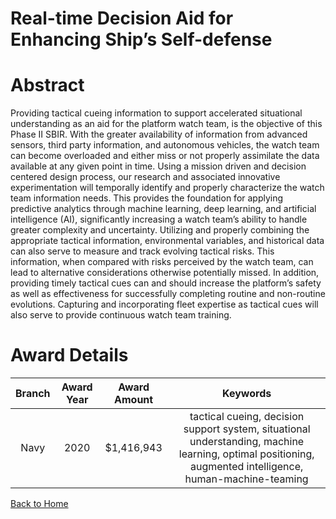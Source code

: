 
Real-time Decision Aid for Enhancing Ship’s Self-defense
========================================================

# Abstract


Providing tactical cueing information to support accelerated situational understanding as an aid for the platform watch team, is the objective of this Phase II SBIR. With the greater availability of information from advanced sensors, third party information, and autonomous vehicles, the watch team can become overloaded and either miss or not properly assimilate the data available at any given point in time. Using a mission driven and decision centered design process, our research and associated innovative experimentation will temporally identify and properly characterize the watch team information needs. This provides the foundation for applying predictive analytics through machine learning, deep learning, and artificial intelligence (AI), significantly increasing a watch team’s ability to handle greater complexity and uncertainty. Utilizing and properly combining the appropriate tactical information, environmental variables, and historical data can also serve to measure and track evolving tactical risks. This information, when compared with risks perceived by the watch team, can lead to alternative considerations otherwise potentially missed. In addition, providing timely tactical cues can and should increase the platform’s safety as well as effectiveness for successfully completing routine and non-routine evolutions. Capturing and incorporating fleet expertise as tactical cues will also serve to provide continuous watch team training.  

# Award Details

|Branch|Award Year|Award Amount|Keywords|
| :---: | :---: | :---: | :---: |
|Navy|2020|$1,416,943|tactical cueing, decision support system, situational understanding, machine learning, optimal positioning, augmented intelligence, human-machine-teaming|
  
  


[Back to Home](https://github.com/chrischow/dod_sbir_awards/Reports/DJ/#1893)
